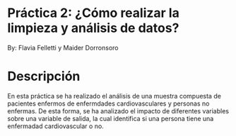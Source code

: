 # Práctica 2: ¿Cómo realizar la limpieza y análisis de datos?
By: Flavia Felletti y Maider Dorronsoro

# Descripción
En esta práctica se ha realizado el análisis de una muestra compuesta de pacientes enfermos de enfermdades cardiovasculares y personas no enfermas. De esta forma, se ha analizado el impacto de diferentes variables sobre una variable de salida, la cual identifica si una persona tiene una enfermadad cardiovascular o no.
